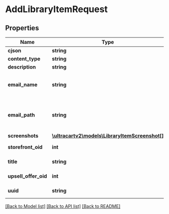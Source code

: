 # AddLibraryItemRequest

## Properties
Name | Type | Description | Notes
------------ | ------------- | ------------- | -------------
**cjson** | **string** | Cjson to be added to library | [optional] 
**content_type** | **string** | flow, campaign, cjson, email, transactional_email or upsell | [optional] 
**description** | **string** | description of library item | [optional] 
**email_name** | **string** | Required if content_type is transactional_email. This is the name of the email template (html, not text).  This name should have a .vm file extension.  An example is auto_order_cancel_html.vm | [optional] 
**email_path** | **string** | Required if content_type is transactional_email. This is the full path to the email template stored in the file system.  This defines which StoreFront contains the desired email template.  An example is /themes/Elements/core/emails/auto_order_cancel_html.vm | [optional] 
**screenshots** | [**\ultracartv2\models\LibraryItemScreenshot[]**](LibraryItemScreenshot.md) | Screenshot urls for display | [optional] 
**storefront_oid** | **int** | StoreFront oid where content originates necessary for tracking down relative assets | [optional] 
**title** | **string** | title of library item, usually the name of the flow or campaign, or description of cjson | [optional] 
**upsell_offer_oid** | **int** | Required if content_type is upsell. This is object identifier of a StoreFront Upsell Offer. | [optional] 
**uuid** | **string** | UUID of communication flow or campaign, null if this item is neither | [optional] 

[[Back to Model list]](../README.md#documentation-for-models) [[Back to API list]](../README.md#documentation-for-api-endpoints) [[Back to README]](../README.md)


